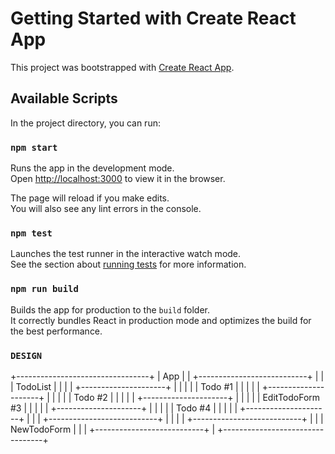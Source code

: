 # Getting Started with Create React App

This project was bootstrapped with [Create React App](https://github.com/facebook/create-react-app).

## Available Scripts

In the project directory, you can run:

### `npm start`

Runs the app in the development mode.\
Open [http://localhost:3000](http://localhost:3000) to view it in the browser.

The page will reload if you make edits.\
You will also see any lint errors in the console.

### `npm test`

Launches the test runner in the interactive watch mode.\
See the section about [running tests](https://facebook.github.io/create-react-app/docs/running-tests) for more information.

### `npm run build`

Builds the app for production to the `build` folder.\
It correctly bundles React in production mode and optimizes the build for the best performance.

### `DESIGN`
   +---------------------------------+
   | App                             |
   |  +---------------------------+  |
   |  | TodoList                  |  |
   |  |  +---------------------+  |  |
   |  |  | Todo #1             |  |  |
   |  |  +---------------------+  |  |
   |  |  | Todo #2             |  |  |
   |  |  +---------------------+  |  |
   |  |  | EditTodoForm #3     |  |  |
   |  |  +---------------------+  |  |
   |  |  | Todo #4             |  |  |
   |  |  +---------------------+  |  |
   |  +---------------------------+  |
   |                                 |
   |  +---------------------------+  |
   |  | NewTodoForm               |  |
   |  +---------------------------+  |
   +---------------------------------+
